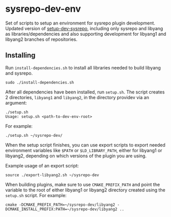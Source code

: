 # sysrepo-dev-env
Set of scripts to setup an environment for sysrepo plugin development. Updated version of [setup-dev-sysrepo](https://github.com/sartura/setup-dev-sysrepo), including only sysrepo and libyang as libraries/dependencies and also supporting development for libyang1 and libyang2 branches of repositories.

## Installing
Run `install-dependencies.sh` to install all libraries needed to build libyang and sysrepo.

```
sudo ./install-dependencies.sh
```

After all dependencies have been installed, run `setup.sh`. The script creates 2 directories, `libyang1` and `libyang2`, in the directory providev via an argument:

```
./setup.sh
Usage: setup.sh <path-to-dev-env-root>
```

For example:
```
./setup.sh ~/sysrepo-dev/
```
When the setup script finishes, you can use export scripts to export needed environment variables like `$PATH` or `$LD_LIBRARY_PATH`, either for libyang1 or libyang2, depending on which versions of the plugin you are using.

Example usage of an export script:
```
source ./export-libyang2.sh ~/sysrepo-dev
```

When building plugins, make sure to use `CMAKE_PREFIX_PATH` and point the variable to the root of either libyang1 or libyang2 directory created using the `setup.sh` script. For example:

```
cmake -DCMAKE_PREFIX_PATH=~/sysrepo-dev/libyang2 -DCMAKE_INSTALL_PREFIX:PATH=~/sysrepo-dev/libyang2 ..
```